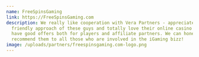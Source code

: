 ```yaml
---
name: FreeSpinsGaming
link: https://FreeSpinsGaming.com
description: We really like cooperation with Vera Partners - appreciate the
  friendly approach of these guys and totally love their online casino! They
  have good offers both for players and affiliate partners. We can honestly
  recommend them to all those who are involved in the iGaming bizz!
image: /uploads/partners/freespinsgaming.com-logo.png
---
```


